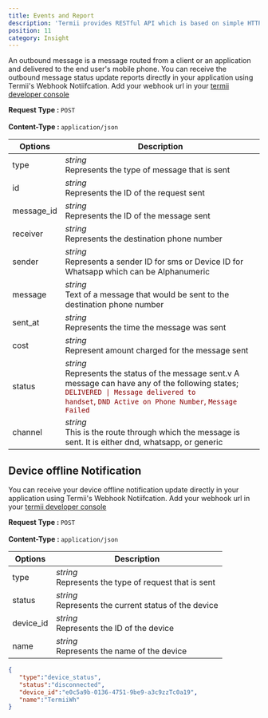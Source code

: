 ```yaml
---
title: Events and Report
description: 'Termii provides RESTful API which is based on simple HTTP POST/GET requests. Our API lets you create, send, and verify messages, as well as, track your delivery statistics.'
position: 11
category: Insight
---
```


An outbound message is a message routed from a client or an application and delivered to the end user's mobile phone.
You can receive the outbound message status update reports directly in your application using Termii's Webhook Notiifcation.
Add your webhook url in your <a href="https://termii.com/account/webhook/config">termii developer console</a>

<b>Request Type : </b>
`POST`
<br><br> <b>Content-Type : </b> `application/json`

Options | Description |
--- | --- |
type |*string*<br> Represents the type of message that is sent | 
id | *string*<br> Represents the ID of the request sent| 
message_id |*string*<br> Represents the ID of the message sent  | 
receiver |*string*<br> Represents the destination phone number | 
sender |*string*<br> Represents a sender ID for sms or Device ID for Whatsapp which can be Alphanumeric | 
message |*string*<br> Text of a message that would be sent to the destination phone number | 
sent_at |*string*<br> Represents the time the message was sent | 
cost |*string*<br> Represent amount charged for the message sent | 
status |*string*<br> Represents the status of the message sent.v A message can have any of the following states; <span style="color:#880000"><code>DELIVERED &#124; Message delivered to handset</code>, `DND Active on Phone Number`, `Message Failed`</span> | 
channel |*string*<br> This is the route through which the message is sent. It is either dnd, whatsapp, or generic | 



[comment]: <> (####  Webhook Notification Data)


[comment]: <> (```JSON)

[comment]: <> ({  )

[comment]: <> (   "type":"outbound",)

[comment]: <> (   "message_id":"5964465985113503103",)

[comment]: <> (   "receiver":"2343459509389",)

[comment]: <> (   "sender":"N-Alert",)

[comment]: <> (   "message":"Your Termii confirmation code is 234u53.",)

[comment]: <> (   "sent_at":"2020-12-16 11:34:36",)

[comment]: <> (   "cost":"3.9",)

[comment]: <> (   "command":"deliver",)

[comment]: <> (   "status":"DELIVERED | Message delivered to handset",)

[comment]: <> (   "channel":"Number Api")

[comment]: <> (}	        )

[comment]: <> (```)

## Device offline Notification
You can receive your device offline notification update  directly in your application using Termii's Webhook Notiifcation.
Add your webhook url in your <a href="https://termii.com/account/webhook/config">termii developer console</a>

<b>Request Type : </b>
`POST`
<br><br> <b>Content-Type : </b> `application/json`


Options | Description |
--- | --- |
type |*string*<br> Represents the type of request that is sent | 
status | *string*<br> Represents the current status of the device | 
device_id |*string*<br> Represents the ID of the device | 
name |*string*<br> Represents the name of the device | 

```JSON
{  
   "type":"device_status",
   "status":"disconnected",
   "device_id":"e0c5a9b-0136-4751-9be9-a3c9zzTc0a19",
   "name":"TermiiWh"
}	        
```


